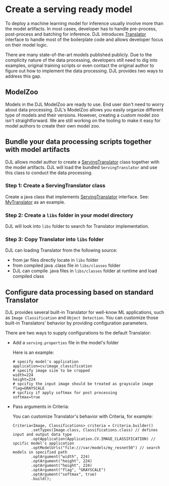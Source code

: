 # Create a serving ready model

To deploy a machine learning model for inference usually involve more than the model artifacts. In
most cases, developer has to handle pre-process, post-process and batching for inference. DJL
introduces [Translator](https://javadoc.io/doc/ai.djl/api/latest/ai/djl/translate/Translator.html)
interface to handle most of the boilerplate code and allows developer focus on their model logic.

There are many state-of-the-art models published publicly. Due to the complicity nature of the data
processing, developers still need to dig into examples, original training scripts or even contact
the original author to figure out how to implement the data processing. DJL provides two ways to
address this gap.

## ModelZoo
Models in the DJL ModelZoo are ready to use. End user don't need to worry about data processing.
DJL's ModelZoo allows you easily organize different type of models and their versions.
However, creating a custom model zoo isn't straightforward. We are still working on the tooling to
make it easy for model authors to create their own model zoo.

## Bundle your data processing scripts together with model artifacts
DJL allows model author to create a [ServingTranslator](https://javadoc.io/doc/ai.djl/api/latest/ai/djl/translate/ServingTranslator.html)
class together with the model artifacts. DJL will load the bundled `ServingTranslator` and use
this class to conduct the data processing.

### Step 1: Create a ServingTranslator class
Create a java class that implements [ServingTranslator](https://javadoc.io/doc/ai.djl/api/latest/ai/djl/translate/ServingTranslator.html)
interface. See: [MyTranslator](https://github.com/awslabs/djl/blob/master/integration/src/test/translator/MyTranslator.java) as an example.

### Step 2: Create a `libs` folder in your model directory
DJL will look into `libs` folder to search for Translator implementation.

### Step 3: Copy Translator into `libs` folder
DJL can loading Translator from the following source:

- from jar files directly locate in `libs` folder
- from compiled java .class file in `libs/classes` folder
- DJL can compile .java files in `libs/classes` folder at runtime and load compiled class

## Configure data processing based on standard Translator
DJL provides several built-in Translator for well-know ML applications, such as `Image Classification`
and `Object Detection`. You can customize those built-in Translators' behavior by providing
configuration parameters.

There are two ways to supply configurations to the default Translator:

- Add a `serving.properties` file in the model's folder

    Here is an example:

    ```
    # specify model's application
    application=cv/image_classification
    # specify image size to be cropped
    width=224
    height=224
    # spcifiy the input image should be treated as grayscale image
    flag=GRAYSCALE
    # spcficy if apply softmax for post processing
    softmax=true
    ```
- Pass arguments in Criteria:

    You can customize Translator's behavior with Criteria, for example:

    ```
    Criteria<Image, Classifications> criteria = Criteria.builder()
            .setTypes(Image.class, Classifications.class) // defines input and output data type
            .optApplication(Application.CV.IMAGE_CLASSIFICATION) // spcific model's application
            .optModelUrls("file:///var/models/my_resnet50") // search models in specified path
            .optArgument("width", 224)
            .optArgument("height", 224)
            .optArgument("height", 224)
            .optArgument("flag", "GRAYSCALE")
            .optArgument("softmax", true)
            .build();
    ```
